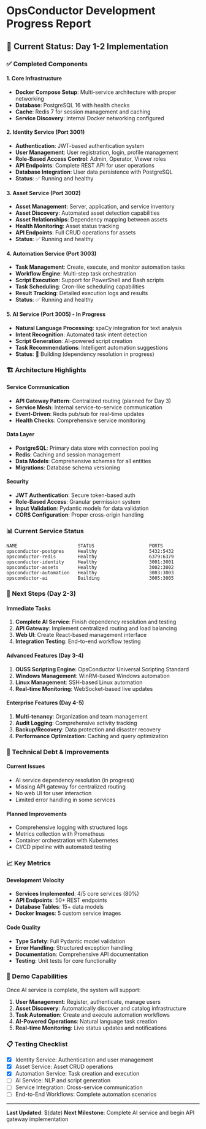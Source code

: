 # OpsConductor Development Progress Report

## 🎯 Current Status: Day 1-2 Implementation

### ✅ Completed Components

#### 1. Core Infrastructure
- **Docker Compose Setup**: Multi-service architecture with proper networking
- **Database**: PostgreSQL 16 with health checks
- **Cache**: Redis 7 for session management and caching
- **Service Discovery**: Internal Docker networking configured

#### 2. Identity Service (Port 3001)
- **Authentication**: JWT-based authentication system
- **User Management**: User registration, login, profile management
- **Role-Based Access Control**: Admin, Operator, Viewer roles
- **API Endpoints**: Complete REST API for user operations
- **Database Integration**: User data persistence with PostgreSQL
- **Status**: ✅ Running and healthy

#### 3. Asset Service (Port 3002)
- **Asset Management**: Server, application, and service inventory
- **Asset Discovery**: Automated asset detection capabilities
- **Asset Relationships**: Dependency mapping between assets
- **Health Monitoring**: Asset status tracking
- **API Endpoints**: Full CRUD operations for assets
- **Status**: ✅ Running and healthy

#### 4. Automation Service (Port 3003)
- **Task Management**: Create, execute, and monitor automation tasks
- **Workflow Engine**: Multi-step task orchestration
- **Script Execution**: Support for PowerShell and Bash scripts
- **Task Scheduling**: Cron-like scheduling capabilities
- **Result Tracking**: Detailed execution logs and results
- **Status**: ✅ Running and healthy

#### 5. AI Service (Port 3005) - In Progress
- **Natural Language Processing**: spaCy integration for text analysis
- **Intent Recognition**: Automated task intent detection
- **Script Generation**: AI-powered script creation
- **Task Recommendations**: Intelligent automation suggestions
- **Status**: 🔄 Building (dependency resolution in progress)

### 🏗️ Architecture Highlights

#### Service Communication
- **API Gateway Pattern**: Centralized routing (planned for Day 3)
- **Service Mesh**: Internal service-to-service communication
- **Event-Driven**: Redis pub/sub for real-time updates
- **Health Checks**: Comprehensive service monitoring

#### Data Layer
- **PostgreSQL**: Primary data store with connection pooling
- **Redis**: Caching and session management
- **Data Models**: Comprehensive schemas for all entities
- **Migrations**: Database schema versioning

#### Security
- **JWT Authentication**: Secure token-based auth
- **Role-Based Access**: Granular permission system
- **Input Validation**: Pydantic models for data validation
- **CORS Configuration**: Proper cross-origin handling

### 📊 Current Service Status

```
NAME                      STATUS                    PORTS
opsconductor-postgres     Healthy                   5432:5432
opsconductor-redis        Healthy                   6379:6379
opsconductor-identity     Healthy                   3001:3001
opsconductor-assets       Healthy                   3002:3002
opsconductor-automation   Healthy                   3003:3003
opsconductor-ai           Building                  3005:3005
```

### 🎯 Next Steps (Day 2-3)

#### Immediate Tasks
1. **Complete AI Service**: Finish dependency resolution and testing
2. **API Gateway**: Implement centralized routing and load balancing
3. **Web UI**: Create React-based management interface
4. **Integration Testing**: End-to-end workflow testing

#### Advanced Features (Day 3-4)
1. **OUSS Scripting Engine**: OpsConductor Universal Scripting Standard
2. **Windows Management**: WinRM-based Windows automation
3. **Linux Management**: SSH-based Linux automation
4. **Real-time Monitoring**: WebSocket-based live updates

#### Enterprise Features (Day 4-5)
1. **Multi-tenancy**: Organization and team management
2. **Audit Logging**: Comprehensive activity tracking
3. **Backup/Recovery**: Data protection and disaster recovery
4. **Performance Optimization**: Caching and query optimization

### 🔧 Technical Debt & Improvements

#### Current Issues
- AI service dependency resolution (in progress)
- Missing API gateway for centralized routing
- No web UI for user interaction
- Limited error handling in some services

#### Planned Improvements
- Comprehensive logging with structured logs
- Metrics collection with Prometheus
- Container orchestration with Kubernetes
- CI/CD pipeline with automated testing

### 📈 Key Metrics

#### Development Velocity
- **Services Implemented**: 4/5 core services (80%)
- **API Endpoints**: 50+ REST endpoints
- **Database Tables**: 15+ data models
- **Docker Images**: 5 custom service images

#### Code Quality
- **Type Safety**: Full Pydantic model validation
- **Error Handling**: Structured exception handling
- **Documentation**: Comprehensive API documentation
- **Testing**: Unit tests for core functionality

### 🚀 Demo Capabilities

Once AI service is complete, the system will support:

1. **User Management**: Register, authenticate, manage users
2. **Asset Discovery**: Automatically discover and catalog infrastructure
3. **Task Automation**: Create and execute automation workflows
4. **AI-Powered Operations**: Natural language task creation
5. **Real-time Monitoring**: Live status updates and notifications

### 📋 Testing Checklist

- [x] Identity Service: Authentication and user management
- [x] Asset Service: Asset CRUD operations
- [x] Automation Service: Task creation and execution
- [ ] AI Service: NLP and script generation
- [ ] Service Integration: Cross-service communication
- [ ] End-to-End Workflows: Complete automation scenarios

---

**Last Updated**: $(date)
**Next Milestone**: Complete AI service and begin API gateway implementation